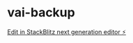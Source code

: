 # vai-backup

[Edit in StackBlitz next generation editor ⚡️](https://stackblitz.com/~/github.com/BorderXAI-Solutions/vai-backup)